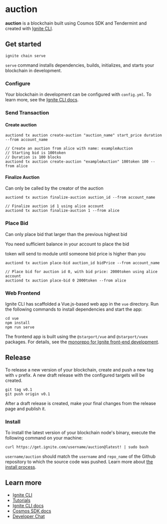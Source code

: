 # auction
**auction** is a blockchain built using Cosmos SDK and Tendermint and created with [Ignite CLI](https://ignite.com/cli).

## Get started

```
ignite chain serve
```

`serve` command installs dependencies, builds, initializes, and starts your blockchain in development.

### Configure

Your blockchain in development can be configured with `config.yml`. To learn more, see the [Ignite CLI docs](https://docs.ignite.com).

### Send Transaction

#### Create auction

```
auctiond tx auction create-auction "auction_name" start_price duration --from account_name

// Create an auction from alice with name: exampleAuction
// Starting bid is 100token
// Duration is 100 blocks
auctiond tx auction create-auction "exampleAuction" 100token 100 --from alice
```

#### Finalize Auction

Can only be called by the creator of the auction

```
auctiond tx auction finalize-auction auction_id --from account_name

// Finalize auction id 1 using alice account
auctiond tx auction finalize-auction 1 --from alice
```

### Place Bid

Can only place bid that larger than the previous highest bid

You need sufficient balance in your account to place the bid

token will send to module until someone bid price is higher than you

```
auctiond tx auction place-bid auction_id bidPrice --from account_name

// Place bid for auction id 0, with bid price: 2000token using alice account
auctiond tx auction place-bid 0 2000token --from alice
```

### Web Frontend

Ignite CLI has scaffolded a Vue.js-based web app in the `vue` directory. Run the following commands to install dependencies and start the app:

```
cd vue
npm install
npm run serve
```

The frontend app is built using the `@starport/vue` and `@starport/vuex` packages. For details, see the [monorepo for Ignite front-end development](https://github.com/ignite/web).

## Release
To release a new version of your blockchain, create and push a new tag with `v` prefix. A new draft release with the configured targets will be created.

```
git tag v0.1
git push origin v0.1
```

After a draft release is created, make your final changes from the release page and publish it.

### Install
To install the latest version of your blockchain node's binary, execute the following command on your machine:

```
curl https://get.ignite.com/username/auction@latest! | sudo bash
```
`username/auction` should match the `username` and `repo_name` of the Github repository to which the source code was pushed. Learn more about [the install process](https://github.com/allinbits/starport-installer).

## Learn more

- [Ignite CLI](https://ignite.com/cli)
- [Tutorials](https://docs.ignite.com/guide)
- [Ignite CLI docs](https://docs.ignite.com)
- [Cosmos SDK docs](https://docs.cosmos.network)
- [Developer Chat](https://discord.gg/ignite)
